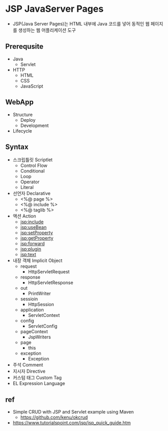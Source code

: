 # JSP JavaServer Pages
- JSP(Java Server Pages)는 HTML 내부에 Java 코드를 넣어 동적인 웹 페이지를 생성하는 웹 어플리케이션 도구

## Prerequsite
- Java
  - Servlet
- HTTP
  - HTML
  - CSS
  - JavaScript

## WebApp
- Structure
  - Deploy
  - Development
- Lifecycle
## Syntax
- 스크립틀릿 Scriptlet
  - Control Flow
  - Conditional
  - Loop
  - Operator
  - Literal
- 선언자 Declarative
  - <%@ page %>
  - <%@ include %>
  - <%@ taglib %>
- 액션 Action
  - <jsp:include>
  - <jsp:useBean>
  - <jsp:setProperty>
  - <jsp:getProperty>
  - <jsp:forward>
  - <jsp:plugin>
  - <jsp:text>
- 내장 객체 Implicit Object
  - request
    - HttpServletRequest
  - response
    - HttpServletResponse
  - out
    - PrintWriter
  - sessioin
    - HttpSession
  - application
    - ServletContext
  - config
    - ServletConfig
  - pageContext
    - JspWriters
  - page
    - this
  - exception
    - Exception
- 주석 Comment
- 지시자 Directive
- 커스텀 태그 Custom Tag
- EL Expression Language

## ref
- Simple CRUD with JSP and Servlet example using Maven
  - https://github.com/kenu/okcrud
- https://www.tutorialspoint.com/jsp/jsp_quick_guide.htm
